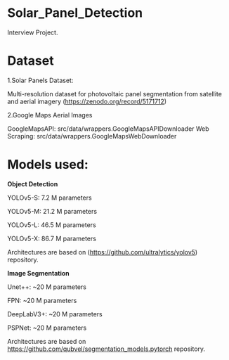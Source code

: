 # Solar_Panel_Detection
Interview Project.

# Dataset
1.Solar Panels Dataset:

Multi-resolution dataset for photovoltaic panel segmentation from satellite and aerial imagery (https://zenodo.org/record/5171712)

2.Google Maps Aerial Images

GoogleMapsAPI: src/data/wrappers.GoogleMapsAPIDownloader
Web Scraping: src/data/wrappers.GoogleMapsWebDownloader

# Models used:

**Object Detection**

YOLOv5-S: 7.2 M parameters

YOLOv5-M: 21.2 M parameters

YOLOv5-L: 46.5 M parameters

YOLOv5-X: 86.7 M parameters

Architectures are based on (https://github.com/ultralytics/yolov5) repository.

**Image Segmentation**

Unet++: ~20 M parameters

FPN: ~20 M parameters

DeepLabV3+: ~20 M parameters

PSPNet: ~20 M parameters

Architectures are based on https://github.com/qubvel/segmentation_models.pytorch repository.
